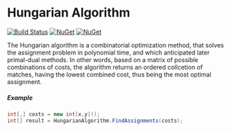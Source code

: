 # Hungarian Algorithm
[![Build Status](https://travis-ci.org/vivet/HungarianAlgorithm.svg?branch=master)](https://travis-ci.org/vivet/HungarianAlgorithm)
[![NuGet](https://img.shields.io/nuget/dt/HungarianAlgorithm.svg)](https://www.nuget.org/packages/HungarianAlgorithm/)
[![NuGet](https://img.shields.io/nuget/v/HungarianAlgorithm.svg)](https://www.nuget.org/packages/HungarianAlgorithm/)

The Hungarian algorithm is a combinatorial optimization method, that solves the assignment problem in polynomial time, and which anticipated later primal-dual methods. In other words, based on a matrix of possible combinations of costs, the algorithm returns an ordered collcetion of matches, having the lowest combined cost, thus being the most optimal assignment.

##### Example
```csharp
int[,] costs = new int[x,y]();
int[] result = HungarianAlgorithm.FindAssignments(costs);
```

